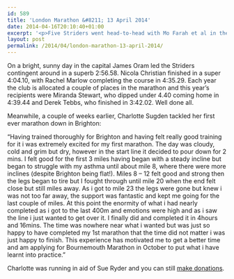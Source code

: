 ```yaml
---
id: 589
title: 'London Marathon &#8211; 13 April 2014'
date: 2014-04-16T20:10:40+01:00
excerpt: '<p>Five Striders went head-to-head with Mo Farah et al in the 2014 London Marathon while down on the south coast, Charlotte Sugden took on the Brighton Marathon.</p>'
layout: post
permalink: /2014/04/london-marathon-13-april-2014/
---
```

On a bright, sunny day in the capital James Oram led the Striders contingent around in a superb 2:56.58. Nicola Christian finished in a super 4:04.10, with Rachel Marlow completing the course in 4:35.29. Each year the club is allocated a couple of places in the marathon and this year&#8217;s recipients were Miranda Stewart, who dipped under 4.40 coming home in 4:39.44 and Derek Tebbs, who finished in 3:42.02. Well done all.

Meanwhile, a couple of weeks earlier, Charlotte Sugden tackled her first ever marathon down in Brighton:

&#8220;Having trained thoroughly for Brighton and having felt really good training for it i was extremely excited for my first marathon. The day was cloudy, cold and grim but dry, however in the start line it decided to pour down for 2 mins. I felt good for the first 3 miles having began with a steady incline but began to struggle with my asthma until about mile 8, where there were more inclines (despite Brighton being flat!). Miles 8 &#8211; 12 felt good and strong then the legs began to tire but I fought through until mile 20 when the end felt close but still miles away. As i got to mile 23 the legs were gone but knew i was not too far away, the support was fantastic and kept me going for the last couple of miles. At this point the enormity of what i had nearly completed as i got to the last 400m and emotions were high and as i saw the line i just wanted to get over it. I finally did and completed it in 4hours and 16mins. The time was nowhere near what i wanted but was just so happy to have completed my 1st marathon that the time did not matter i was just happy to finish. This experience has motivated me to get a better time and am applying for Bournemouth Marathon in October to put what i have learnt into practice.&#8221;

Charlotte was running in aid of Sue Ryder and you can still <a href="http://uk.virginmoneygiving.com/fundraiser-web/fundraiser/showFundraiserProfilePage.action?userUrl=charlotte.sugden1" target="_blank" rel="nofollow">make donations</a>.